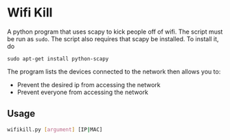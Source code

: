 Wifi Kill
========

A python program that uses scapy to kick people off of wifi. The script must be run as `sudo`. The script also requires that scapy be installed. To install it, do

    sudo apt-get install python-scapy

The program lists the devices connected to the network then allows you to:
 - Prevent the desired ip from accessing the network
 - Prevent everyone from accessing the network

## Usage

```bash
wifikill.py [argument] [IP|MAC]
```